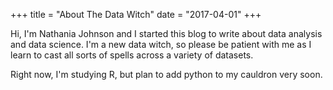 +++
title = "About The Data Witch"
date = "2017-04-01"
+++

Hi, I'm Nathania Johnson and I started this blog to write about data analysis and data science. I'm a new data witch, so please be patient with me as I learn to cast all sorts of spells across a variety of datasets.

Right now, I'm studying R, but plan to add python to my cauldron very soon.